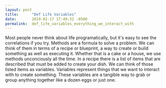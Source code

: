 ```yaml
---
layout: post
title:      "Def Life Variables"
date:       2019-02-17 17:49:32 -0500
permalink:  def_life_variables_everything_we_interact_with
---
```




 Most people never think about life programatically, but it's easy to see the correlations if you try. Methods are a formula to solve a problem. We can think of them in terms of a recipe or blueprint, a way to create or build something as well as executing it. Whether that is a cake or a house, we use methods unconciously all the time. In a recipe there is a list of items that are described that must be added to create your dish. We can think of those listed items as variables. Variables represent things that we want to interact with to create something. These variables are a tangible way to grab or group anything together like a dozen eggs or just one.
 
 
 

